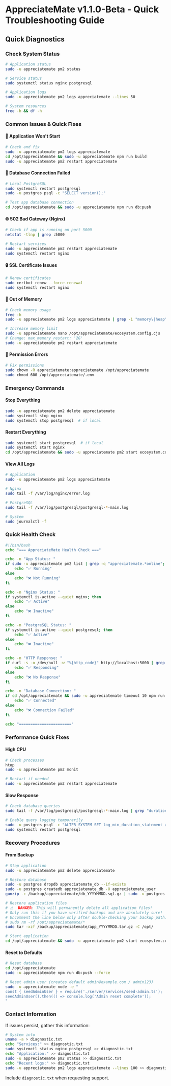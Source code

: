 # AppreciateMate v1.1.0-Beta - Quick Troubleshooting Guide

## Quick Diagnostics

### Check System Status
```bash
# Application status
sudo -u appreciatemate pm2 status

# Service status  
sudo systemctl status nginx postgresql

# Application logs
sudo -u appreciatemate pm2 logs appreciatemate --lines 50

# System resources
free -h && df -h
```

### Common Issues & Quick Fixes

#### 🚫 Application Won't Start
```bash
# Check and fix
sudo -u appreciatemate pm2 logs appreciatemate
cd /opt/appreciatemate && sudo -u appreciatemate npm run build
sudo -u appreciatemate pm2 restart appreciatemate
```

#### 🔗 Database Connection Failed  
```bash
# Local PostgreSQL
sudo systemctl restart postgresql
sudo -u postgres psql -c "SELECT version();"

# Test app database connection
cd /opt/appreciatemate && sudo -u appreciatemate npm run db:push
```

#### 🌐 502 Bad Gateway (Nginx)
```bash
# Check if app is running on port 5000
netstat -tlnp | grep :5000

# Restart services
sudo -u appreciatemate pm2 restart appreciatemate
sudo systemctl restart nginx
```

#### 🔒 SSL Certificate Issues
```bash
# Renew certificates
sudo certbot renew --force-renewal
sudo systemctl restart nginx
```

#### 💾 Out of Memory
```bash
# Check memory usage
free -h
sudo -u appreciatemate pm2 logs appreciatemate | grep -i "memory\|heap"

# Increase memory limit
sudo -u appreciatemate nano /opt/appreciatemate/ecosystem.config.cjs
# Change: max_memory_restart: '2G'
sudo -u appreciatemate pm2 restart appreciatemate
```

#### 🔑 Permission Errors
```bash
# Fix permissions
sudo chown -R appreciatemate:appreciatemate /opt/appreciatemate
sudo chmod 600 /opt/appreciatemate/.env
```

### Emergency Commands

#### Stop Everything
```bash
sudo -u appreciatemate pm2 delete appreciatemate
sudo systemctl stop nginx
sudo systemctl stop postgresql  # if local
```

#### Restart Everything  
```bash
sudo systemctl start postgresql  # if local
sudo systemctl start nginx
cd /opt/appreciatemate && sudo -u appreciatemate pm2 start ecosystem.config.cjs
```

#### View All Logs
```bash
# Application
sudo -u appreciatemate pm2 logs appreciatemate

# Nginx
sudo tail -f /var/log/nginx/error.log

# PostgreSQL  
sudo tail -f /var/log/postgresql/postgresql-*-main.log

# System
sudo journalctl -f
```

### Quick Health Check
```bash
#!/bin/bash
echo "=== AppreciateMate Health Check ==="

echo -n "App Status: "
if sudo -u appreciatemate pm2 list | grep -q "appreciatemate.*online"; then
    echo "✅ Running"
else
    echo "❌ Not Running"
fi

echo -n "Nginx Status: "
if systemctl is-active --quiet nginx; then
    echo "✅ Active"  
else
    echo "❌ Inactive"
fi

echo -n "PostgreSQL Status: "
if systemctl is-active --quiet postgresql; then
    echo "✅ Active"
else
    echo "❌ Inactive"  
fi

echo -n "HTTP Response: "
if curl -s -o /dev/null -w "%{http_code}" http://localhost:5000 | grep -q "200\|404"; then
    echo "✅ Responding"
else
    echo "❌ No Response"
fi

echo -n "Database Connection: "
if cd /opt/appreciatemate && sudo -u appreciatemate timeout 10 npm run db:push &>/dev/null; then
    echo "✅ Connected"
else
    echo "❌ Connection Failed"  
fi

echo "======================="
```

### Performance Quick Fixes

#### High CPU
```bash
# Check processes
htop
sudo -u appreciatemate pm2 monit

# Restart if needed
sudo -u appreciatemate pm2 restart appreciatemate
```

#### Slow Response
```bash
# Check database queries
sudo tail -f /var/log/postgresql/postgresql-*-main.log | grep "duration:"

# Enable query logging temporarily
sudo -u postgres psql -c "ALTER SYSTEM SET log_min_duration_statement = 1000;"
sudo systemctl restart postgresql
```

### Recovery Procedures

#### From Backup
```bash
# Stop application
sudo -u appreciatemate pm2 delete appreciatemate

# Restore database
sudo -u postgres dropdb appreciatemate_db --if-exists
sudo -u postgres createdb appreciatemate_db -O appreciatemate_user
gunzip -c /backup/appreciatemate/db_YYYYMMDD.sql.gz | sudo -u postgres psql appreciatemate_db

# Restore application files
# ⚠️  DANGER: This will permanently delete all application files!
# Only run this if you have verified backups and are absolutely sure!
# Uncomment the line below only after double-checking your backup path:
# sudo rm -rf /opt/appreciatemate/*
sudo tar -xzf /backup/appreciatemate/app_YYYYMMDD.tar.gz -C /opt/

# Start application
cd /opt/appreciatemate && sudo -u appreciatemate pm2 start ecosystem.config.cjs
```

#### Reset to Defaults
```bash
# Reset database
cd /opt/appreciatemate
sudo -u appreciatemate npm run db:push --force

# Reset admin user (creates default admin@example.com / admin123)
sudo -u appreciatemate node -e "
const { seedAdminUser } = require('./server/services/seed-admin.ts');
seedAdminUser().then(() => console.log('Admin reset complete'));
"
```

### Contact Information

If issues persist, gather this information:

```bash
# System info
uname -a > diagnostic.txt
echo "Services:" >> diagnostic.txt  
sudo systemctl status nginx postgresql >> diagnostic.txt
echo "Application:" >> diagnostic.txt
sudo -u appreciatemate pm2 status >> diagnostic.txt  
echo "Recent logs:" >> diagnostic.txt
sudo -u appreciatemate pm2 logs appreciatemate --lines 100 >> diagnostic.txt
```

Include `diagnostic.txt` when requesting support.